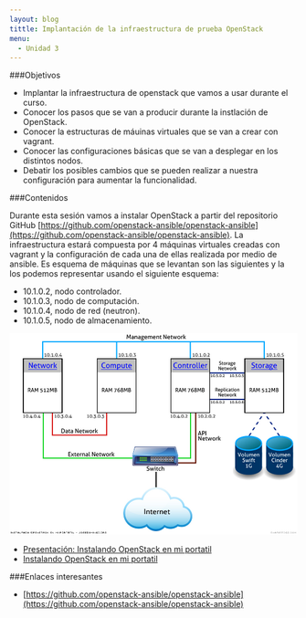 ```yaml
---
layout: blog
tittle: Implantación de la infraestructura de prueba OpenStack
menu:
  - Unidad 3
---
```

###Objetivos

* Implantar la infraestructura de openstack que vamos a usar durante el curso.
* Conocer los pasos que se van a producir durante la instlación de OpenStack.
* Conocer la estructuras de máuinas virtuales que se van a crear con vagrant.
* Conocer las configuraciones básicas que se van a desplegar en los distintos nodos.
* Debatir los posibles cambios que se pueden realizar a nuestra configuración para aumentar la funcionalidad.

###Contenidos

Durante esta sesión vamos a instalar OpenStack a partir del repositorio GitHub [https://github.com/openstack-ansible/openstack-ansible](https://github.com/openstack-ansible/openstack-ansible).
La infraestructura estará compuesta por 4 máquinas virtuales creadas con vagrant y la configuración de cada una de ellas realizada por medio de ansible.
Es esquema de máquinas que se levantan son las siguientes y la los podemos representar usando el siguiente esquema:

* 10.1.0.2, nodo controlador.
* 10.1.0.3, nodo de computación.
* 10.1.0.4, nodo de red (neutron).
* 10.1.0.5, nodo de almacenamiento.

![esquema máquinas](img/InstalandoOpenStackEnMiPortatil.jpg "Esquema máquinas virtuales")

* [Presentación: Instalando OpenStack en mi portatil](presentacion_instalacion)
* [Instalando OpenStack en mi portatil](http://www.josedomingo.org/pledin/2014/02/instalando-openstack-en-mi-portatil/)

###Enlaces interesantes

* [https://github.com/openstack-ansible/openstack-ansible](https://github.com/openstack-ansible/openstack-ansible)
